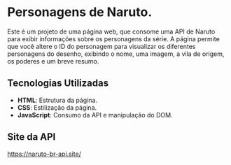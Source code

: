 # Personagens de Naruto.

Este é um projeto de uma página web, que consome uma API de Naruto para exibir informações sobre os personagens da série. A página permite que você altere o ID do personagem para visualizar os diferentes personagens do desenho, exibindo o nome, uma imagem, a vila de origem, os poderes e um breve resumo.

## Tecnologias Utilizadas

- **HTML**: Estrutura da página.
- **CSS**: Estilização da página.
- **JavaScript**: Consumo da API e manipulação do DOM.

## Site da API

https://naruto-br-api.site/

